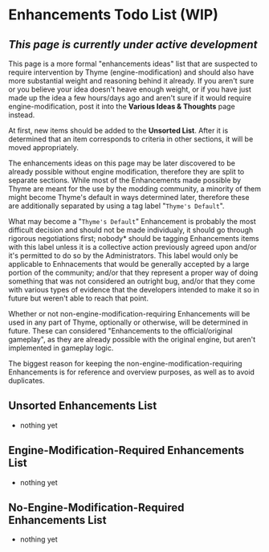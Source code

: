 # Enhancements Todo List (WIP)
## _This page is currently under active development_

This page is a more formal "enhancements ideas" list that are suspected to require intervention by Thyme (engine-modification) and should also have more substantial weight and reasoning behind it already.
If you aren't sure or you believe your idea doesn't heave enough weight, or if you have just made up the idea a few hours/days ago and aren't sure if it would require engine-modification, post it into the **Various Ideas & Thoughts** page instead.

At first, new items should be added to the **Unsorted List**. After it is determined that an item corresponds to criteria in other sections, it will be moved appropriately.

The enhancements ideas on this page may be later discovered to be already possible without engine modification, therefore they are split to separate sections. While most of the Enhancements made possible by Thyme are meant for the use by the modding community, a minority of them might become Thyme's default in ways determined later, therefore these are additionally separated by using a tag label "`Thyme's Default`".

What may become a "`Thyme's Default`" Enhancement is probably the most difficult decision and should not be made individualy, it should go through rigorous negotiations first; nobody* should be tagging Enhancements items with this label unless it is a collective action previously agreed upon and/or it's permitted to do so by the Administrators. This label would only be applicable to Enhnacements that would be generally accepted by a large portion of the community; and/or that they represent a proper way of doing something that was not considered an outright bug, and/or that they come with various types of evidence that the developers intended to make it so in future but weren't able to reach that point.

Whether or not non-engine-modification-requiring Enhancements will be used in any part of Thyme, optionally or otherwise, will be determined in future. These can considered "Enhancements to the official/original gameplay", as they are already possible with the original engine, but aren't implemented in gameplay logic.

The biggest reason for keeping the non-engine-modification-requiring Enhancements is for reference and overview purposes, as well as to avoid duplicates.

## Unsorted Enhancements List 
* nothing yet

## Engine-Modification-Required Enhancements List 
* nothing yet

## No-Engine-Modification-Required Enhancements List
* nothing yet

